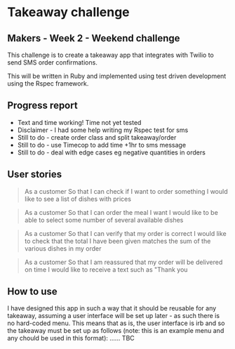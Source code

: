 # Takeaway challenge
## Makers - Week 2 - Weekend challenge

This challenge is to create a takeaway app that integrates with Twilio to send SMS order confirmations.

This will be written in Ruby and implemented using test driven development using the Rspec framework.

## Progress report

  - Text and time working! Time not yet tested
  - Disclaimer - I had some help writing my Rspec test for sms
  - Still to do - create order class and split takeaway/order
  - Still to do - use Timecop to add time +1hr to sms message
  - Still to do - deal with edge cases eg negative quantities in orders

## User stories

> As a customer
So that I can check if I want to order something
I would like to see a list of dishes with prices

> As a customer
So that I can order the meal I want
I would like to be able to select some number of several available dishes

> As a customer
So that I can verify that my order is correct
I would like to check that the total I have been given matches the sum of the various dishes in my order

> As a customer
So that I am reassured that my order will be delivered on time
I would like to receive a text such as "Thank you

## How to use

I have designed this app in such a way that it should be reusable for any takeaway, assuming a user interface will be set up later - as such there is no hard-coded menu. This means that as is, the user interface is irb and so the takeaway must be set up as follows (note: this is an example menu and any chould be used in this format): ...... TBC